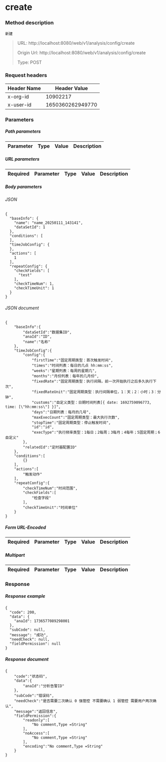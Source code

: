 # create

### Method description

```
新建
```

> URL: http://localhost:8080/web/v1/analysis/config/create
>
> Origin Url: http://localhost:8080/web/v1/analysis/config/create
>
> Type: POST


### Request headers

|Header Name| Header Value|
|---------|------|
|x-org-id|10902217|
|x-user-id|1650360262949770|

### Parameters

##### Path parameters

| Parameter | Type | Value | Description |
|---------|------|------|------------|


##### URL parameters

|Required| Parameter | Type | Value | Description |
|---------|---------|------|------|------------|


##### Body parameters

###### JSON

```
{
  "baseInfo": {
    "name": "name_20250111_143141",
    "dataSetId": 1
  },
  "conditions": [
  ],
  "timeJobConfig": {
  },
  "actions": [
    1
  ],
  "repeatConfig": {
    "checkFields": [
      "test"
    ],
    "checkTimeNum": 1,
    "checkTimeUnit": 1
  }
}
```

###### JSON document

```
{
	"baseInfo":{
		"dataSetId":"数据集ID",
		"anaId":"ID",
		"name":"名称"
	},
	"timeJobConfig":{
		"config":{
			"firstTime":"固定周期类型：首次触发时间",
			"times":"时间列表：每日的几点 hh:mm:ss",
			"weeks":"星期列表：每周的星期几",
			"months":"月份列表：每年的几月份",
			"fixedRate":"固定周期类型：执行间隔，前一次开始执行之后多久执行下次",
			"fixedRateUnit":"固定周期类型：执行间隔单位，1：天；2：小时；3：分钟",
			"customs":"自定义类型：日期时间列表[{ date: 1692759096773, time: [\"hh:mm:ss\"] }]",
			"days":"日期列表：每月的几号",
			"maxExecCount":"固定周期类型：最大执行次数",
			"stopTime":"固定周期类型：停止触发时间",
			"id":"id",
			"execType":"执行频率类型：1每日；2每周；3每月；4每年；5固定周期；6自定义"
		},
		"relatedId":"定时器配置ID"
	},
	"conditions":[
		{}
	],
	"actions":[
		"触发动作"
	],
	"repeatConfig":{
		"checkTimeNum":"时间范围",
		"checkFields":[
			"检查字段"
		],
		"checkTimeUnit":"时间单位"
	}
}
```


##### Form URL-Encoded
|Required| Parameter | Type | Value | Description |
|---------|---------|------|------|------------|


##### Multipart
|Required | Parameter | Type | Value | Description |
|---------|---------|------|------|------------|


### Response

##### Response example

```
{
  "code": 200,
  "data": {
    "anaId": 1736577089298001
  },
  "subCode": null,
  "message": "成功",
  "needCheck": null,
  "fieldPermission": null
}
```

##### Response document
```
{
	"code":"状态码",
	"data":{
		"anaId":"分析告警ID"
	},
	"subCode":"错误码",
	"needCheck":"是否需要二次确认 0 强管控 不需要确认 1 弱管控 需要用户两次确认",
	"message":"返回信息",
	"fieldPermission":{
		"readonly":[
			"No comment,Type =String"
		],
		"noAccess":[
			"No comment,Type =String"
		],
		"encoding":"No comment,Type =String"
	}
}
```



